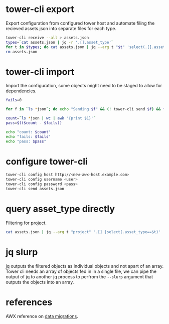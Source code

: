 # tower-cli export

Export configuration from configured tower host and automate filing the recieved assets.json into separate files for each type.

```bash
tower-cli receive --all > assets.json
types=`cat assets.json | jq -r '.[].asset_type'`
for t in $types; do cat assets.json | jq --arg t "$t" 'select(.[].asset_type==$t)' | jq '.' > $t.json; done
rm assets.json
```

# tower-cli import

Import the configuration, some objects might need to be staged to allow for dependencies.

```bash
fails=0

for f in `ls *json`; do echo "Sending $f" && (! tower-cli send $f) && fails=$(($fails + 1)) ; done

count=`ls *json | wc | awk '{print $1}'`
pass=$(($count - $fails))

echo "count: $count"
echo "fails: $fails"
echo "pass: $pass"


```

# configure tower-cli

```bash
tower-cli config host http://<new-awx-host.example.com>
tower-cli config username <user>
tower-cli config password <pass>
tower-cli send assets.json
```

# query asset_type directly

Filtering for project. 

```bash
cat assets.json | jq --arg t "project" '.[] |select(.asset_type==$t)'
```


# jq slurp

jq outputs the filtered objects as individual objects and not apart of an array. Tower cli needs an array of objects fed in in a single file, we can pipe the output of jq to another jq process to perfrom the ```--slurp``` argument that outputs the objects into an array. 


# references 

AWX reference on [data migrations](https://github.com/ansible/awx/blob/devel/DATA_MIGRATION.md).